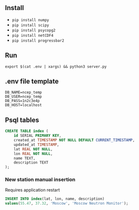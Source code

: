 ## Install

- `pip install numpy`
- `pip install scipy`
- `pip install psycopg2`
- `pip install netCDF4`
- `pip install progressbar2`


## Run

`export $(cat .env | xargs) && python3 server.py`

## .env file template
```
DB_NAME=ncep_temp
DB_USER=ncep_temp
DB_PASS=1n2c3e4p
DB_HOST=localhost
```

## Psql tables

```sql
CREATE TABLE index (
	id SERIAL PRIMARY KEY,
	created_at TIMESTAMP NOT NULL DEFAULT CURRENT_TIMESTAMP,
	updated_at TIMESTAMP,
	lat REAL NOT NULL,
	lon REAL NOT NULL,
	name TEXT,
	description TEXT
);
```

### New station manual insertion
Requires application restart
```sql
INSERT INTO index(lat, lon, name, description)
values(55.47, 37.32, 'Moscow', 'Moscow Neutron Monitor');
```
